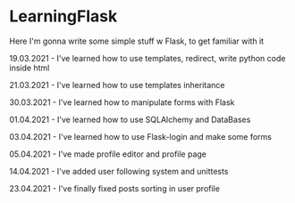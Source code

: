 # LearningFlask
Here I'm gonna write some simple stuff w Flask, to get familiar with it

19.03.2021 - I've learned how to use templates, redirect, write python code inside html 

21.03.2021 - I've learned how to use templates inheritance 

30.03.2021 - I've learned how to manipulate forms with Flask 

01.04.2021 - I've learned how to use SQLAlchemy and DataBases 

03.04.2021 - I've learned how to use Flask-login and make some forms 

05.04.2021 - I've made profile editor and profile page

14.04.2021 - I've added user following system and unittests

23.04.2021 - I've finally fixed posts sorting in user profile